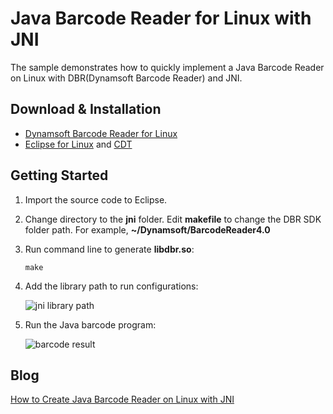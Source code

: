 # Java Barcode Reader for Linux with JNI

The sample demonstrates how to quickly implement a Java Barcode Reader on Linux with DBR(Dynamsoft Barcode Reader) and JNI.

## Download & Installation

* [Dynamsoft Barcode Reader for Linux][1]
* [Eclipse for Linux][2] and [CDT][3]

## Getting Started
1. Import the source code to Eclipse.
2. Change directory to the **jni** folder. Edit **makefile** to change the DBR SDK folder path. For example, **~/Dynamsoft/BarcodeReader4.0**
3. Run command line to generate **libdbr.so**:

   ```
   make
   ```
4. Add the library path to run configurations:

    ![jni library path](http://www.codepool.biz/wp-content/uploads/2015/12/jni_lib_path.png)

5. Run the Java barcode program:

    ![barcode result](http://www.codepool.biz/wp-content/uploads/2015/12/jni_barcode_result.png)

## Blog
[How to Create Java Barcode Reader on Linux with JNI][4]

[1]:http://labs.dynamsoft.com/linux-barcode-reader-overview.htm
[2]:https://www.eclipse.org/downloads/
[3]:https://eclipse.org/cdt/downloads.php
[4]:http://www.codepool.biz/linux-java-jni-barcode-reader.html
